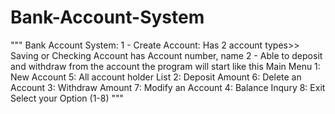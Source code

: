 # Bank-Account-System

""" Bank Account System:
1 - Create Account: Has 2 account types>> Saving or Checking
Account has Account number, name
2 - Able to deposit and withdraw from the account
the program will start like this
Main Menu
1: New Account              5: All account holder List
2: Deposit Amount           6: Delete an Account
3: Withdraw Amount          7: Modify an Account
4: Balance Inqury           8: Exit
Select your Option (1-8)
"""
